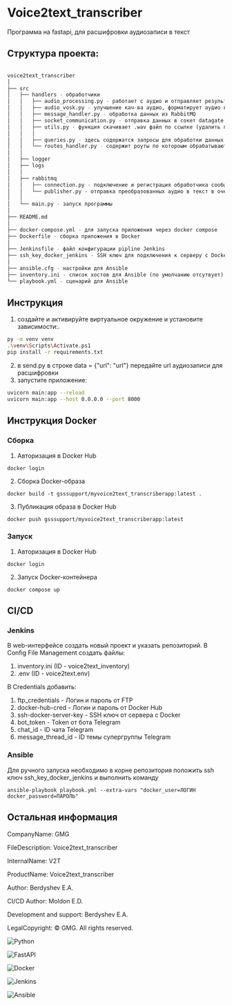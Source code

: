 # Voice2text_transcriber

Программа на fastapi, для расшифровки аудиозаписи в текст

## Структура проекта:
```python

voice2text_transcriber
│
├── src
│   ├── handlers - обработчики
│   │   ├── audio_processing.py - работает с аудио и отправляет результат в обработчик
│   │   ├── audio_vosk.py - улучшение кач-ва аудио, форматирует аудио в текст
│   │   ├── message_handler.py - обработка данных из RabbitMQ
│   │   ├── socket_communication.py - отправка данных в сокет datagate
│   │   ├── utils.py - функция скачивает .wav файл по ссылке (удалить позднее)
│   │   │
│   │   ├── queries.py - здесь содержатся запросы для обработки данных и вставку в БД
│   │   └── routes_handler.py - содержит роуты по котороым обрабатываются данные
│   │
│   ├── logger
│   ├── logs
│   │
│   ├── rabbitmq
│   │   ├── connection.py - подключение и регистрация обработчика сообщений
│   │   └── publisher.py - отправка преобразованных аудио в текст в очередь
│   │
│   └── main.py - запуск программы
│
├── README.md
│
├── docker-compose.yml - для запуска приложения через docker compose
├── Dockerfile - сборка приложения в Docker
│
├── Jenkinsfile - файл конфигурации pipline Jenkins
├── ssh_key_docker_jenkins - SSH ключ для подключения к серверу с Docker (по умолчанию отсутвует)
│
├── ansible.cfg - настройки для Ansible
├── inventory.ini - список хостов для Ansible (по умолчанию отсутвует)
└── playbook.yml - сценарий для Ansible
```

## Инструкция

1. создайте и активируйте виртуальное окружение и установите зависимости:.

```bash
py -m venv venv
.\venv\Scripts\Activate.ps1
pip install -r requirements.txt
```
2. в send.py в строке data = {"url": "url"} передайте url аудиозаписи для расшифровки
3. запустите приложение: 
```bash
uvicorn main:app --reload
uvicorn main:app --host 0.0.0.0 --port 8000
```

## Инструкция Docker

### Сборка
1. Авторизация в Docker Hub 
```
docker login
``` 
2. Сборка Docker-образа 
```
docker build -t gsssupport/myvoice2text_transcriberapp:latest .
```
3. Публикация образа в Docker Hub
```
docker push gsssupport/myvoice2text_transcriberapp:latest
```
### Запуск
1. Авторизация в Docker Hub 
```
docker login
``` 
2. Запуск Docker-контейнера
```
docker compose up
```

## CI/CD

### Jenkins

В web-интерфейсе создать новый проект и указать репозиторий. В  Config File Management создать файлы:
1. inventory.ini (ID - voice2text_inventory)
2. .env	(ID - voice2text.env)

В Credentials добавить:
1. ftp_credentials - Логин и пароль от FTP
2. docker-hub-cred - Логин и пароль от Docker Hub
3. ssh-docker-server-key - SSH ключ от сервера с Docker
4. bot_token - Token от бота Telegram
5. chat_id - ID чата Telegram
6. message_thread_id - ID темы супергруппы Telegram

### Ansible

Для ручного запуска необходимо в корне репозитория положить ssh ключ ssh_key_docker_jenkins и выполнить команду
```
ansible-playbook playbook.yml --extra-vars "docker_user=ЛОГИН docker_password=ПАРОЛЬ"
```
## Остальная информация

CompanyName: GMG

FileDescription: Voice2text_transcriber

InternalName: V2T

ProductName: Voice2text_transcriber

Author: Berdyshev E.A.

CI/CD Author: Moldon E.D.

Development and support: Berdyshev E.A.

LegalCopyright: © GMG. All rights reserved.


![Python](https://img.shields.io/badge/Python-3776AB?style=for-the-badge&logo=python&logoColor=white)

![FastAPI](https://img.shields.io/badge/FastAPI-005571?style=for-the-badge&logo=fastapi)

![Docker](https://img.shields.io/badge/Docker-2496ED?style=for-the-badge&logo=docker&logoColor=white)

![Jenkins](https://img.shields.io/badge/Jenkins-D24939?style=for-the-badge&logo=jenkins&logoColor=white)

![Ansible](https://img.shields.io/badge/Ansible-EE0000?style=for-the-badge&logo=ansible&logoColor=white)